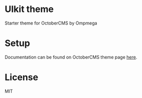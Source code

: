 # UIkit theme
Starter theme for OctoberCMS by Ompmega

# Setup
Documentation can be found on OctoberCMS theme page [here](https://octobercms.com/theme/ompmega-oc-theme).

# License
MIT
